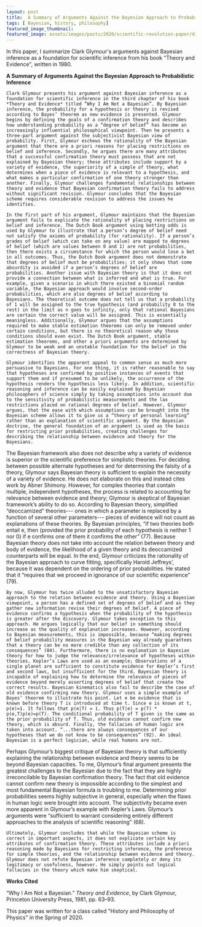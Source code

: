 ```yaml
---
layout: post
title:  A Summary of Arguments Against the Bayesian Approach to Probabilistic Inference
tags: [ Bayesian, history, philosophy]
featured_image_thumbnail:
featured_image: assets/images/posts/2020/scientific-revolution-paper/dice.png
---
```


In this paper, I summarize Clark Glymour's arguments against Bayesian inference as a foundation for scientific inference from his book "Theory and Evidence", written in 1980.

**A Summary of Arguments Against the Bayesian Approach to Probabilistic Inference**

	Clark Glymour presents his argument against Bayesian inference as a foundation for scientific inference in the third chapter of his book *Theory and Evidence* titled “Why I Am Not a Bayesian”. By Bayesian inference, the probability for a hypothesis or theory is revised according to Bayes’ theorem as new evidence is presented. Glymour begins by defining the goals of a confirmation theory and describes how understanding probability as a “degree of belief” has become an increasingly influential philosophical viewpoint. Then he presents a three-part argument against the subjectivist Bayesian view of probability. First, Glymour eschews the rationality of the Bayesian argument that there are a priori reasons for placing restrictions on belief and inference. Secondly, he argues there are many attributes that a successful confirmation theory must possess that are not explained by Bayesian theory; these attributes include support by a variety of evidence, the superiority of a simple of theory, what determines when a piece of evidence is relevant to a hypothesis, and what makes a particular confirmation of one theory stronger than another. Finally, Glymour challenges fundamental relationships between theory and evidence that Bayesian confirmation theory fails to address without significant revision. Glymour concludes that the Bayesian scheme requires considerable revision to address the issues he identifies.
	
	In the first part of his argument, Glymour maintains that the Bayesian argument fails to explicate the rationality of placing restrictions on belief and inference. The Dutch Book argument using betting odds is used by Glymour to illustrate that a person’s degree of belief need not satisfy the axioms of probability (for rationality). If a person’s grades of belief (which can take on any value) are mapped to degrees of belief (which are values between 0 and 1) are not probabilities, then there exists a circumstance for which the person would lose a bet in all outcomes. Thus, the Dutch Book argument does not demonstrate that degrees of belief must be probabilities; it only shows that some absurdity is avoided if a person’s degrees of belief are probabilities. Another issue with Bayesian theory is that it does not provide a connection between what is inferred and what is true. For example, given a scenario in which there existed a binomial random variable, the Bayesian approach would involve second-order probabilities, which are also degrees of belief according to Bayesians. The theoretical outcome does not tell us that a probability of 1 will be assigned to the true hypothesis (and probability 0 to the rest) in the limit as n goes to infinity, only that rational Bayesians are certain the correct value will be assigned. This is essentially meaningless. Additionally, Glymour argues that the assumptions required to make stable estimation theorems can only be removed under certain conditions, but there is no theoretical reason why those conditions should even exist. The Dutch Book argument, stable estimation theorems, and other a priori arguments are determined by Glymour to be weak and an unstable foundation for the belief in the correctness of Bayesian theory.
	
	Glymour identifies the apparent appeal to common sense as much more persuasive to Bayesians. For one thing, it is rather reasonable to say that hypotheses are confirmed by positive instances of events that support them and if presumed to be unlikely, the occurrence of the hypothesis renders the hypothesis less likely. In addition, scientific reasoning and inference can be easily explained by Bayesian philosophers of science simply by taking assumptions into account due to the sensitivity of probabilistic measurements and the lax restrictions placed on rational degrees of belief. However, Glymour argues, that the ease with which assumptions can be brought into the Bayesian scheme allows it to give us a “theory of personal learning” rather than an explanation of scientific argument. By the Bayesian doctrine, the general foundation of an argument is used as the basis for restricting prior probabilities, creating challenges for describing the relationship between evidence and theory for the Bayesians.
The Bayesian framework also does not describe why a variety of evidence is superior or the scientific preference for simplistic theories. For deciding between possible alternate hypotheses and for determining the falsity of a theory, Glymour says Bayesian theory is sufficient to explain the necessity of a variety of evidence. He does not elaborate on this and instead cites work by Abner Shimony. However, for complex theories that contain multiple, independent hypotheses, the process is related to accounting for relevance between evidence and theory; Glymour is skeptical of Bayesian framework’s ability to do so. According to Bayesian theory, simplified “deoccamized” theories--- ones in which a parameter is replaced by a function of several other parameters--- pieces of evidence will not count as explanations of these theories. By Bayesian principles, “if two theories both entail e, then (provided the prior probability of each hypothesis is neither 1 nor 0) if e confirms one of them it confirms the other” (77). Because Bayesian theory does not take into account the relation between theory and body of evidence, the likelihood of a given theory and its deoccamized counterparts will be equal. In the end, Glymour criticizes the rationality of the Bayesian approach to curve fitting, specifically Harold Jeffreys’, because it was dependent on the ordering of prior probabilities. He stated that it “requires that we proceed in ignorance of our scientific experience” (79).
	
	By now, Glymour has twice alluded to the unsatisfactory Bayesian approach to the relation between evidence and theory. Using a Bayesian viewpoint, a person has a defined set of degrees of belief and as they gather new information revise their degrees of belief. A piece of evidence confirms a hypothesis when the probability of the hypothesis is greater after the discovery. Glymour takes exception to this approach. He argues logically that our belief in something should increase as the quality of explanation increases. However, according to Bayesian measurements, this is impossible, because “making degrees of belief probability measures in the Bayesian way already guarantees that a theory can be no more credible than any collection of its consequences” (84). Furthermore, there is no explanation in Bayesian theory for how to judge the relevance/irrelevance of hypotheses within theories. Kepler’s Laws are used as an example; Observations of a single planet are sufficient to constitute evidence for Kepler’s first and second laws, but insufficient for the third. Bayesian theory is incapable of explaining how to determine the relevance of pieces of evidence beyond merely asserting degrees of belief that create the correct results. Bayesian kinematics also fail to describe the case of old evidence confirming new theory. Glymour uses a simple example of Bayes’ theorem to illustrate his point. Let e be evidence that is known before theory T is introduced at time t. Since e is known at t, p(e)=1. It follows that p(e|T) = 1. Thus p(T|e) = p(T) * p(e,T)p(e)=p(T). The conditional probability of T given is the same as the prior probability of T. Thus, old evidence cannot confirm new theory, which is absurd. Finally, the fallacies of human logic are taken into account. “...there are always consequences of our hypotheses that we do not know to be consequences” (92). An ideal Bayesian is a perfect logician, while real humans are not.
Perhaps Glymour’s biggest critique of Bayesian theory is that sufficiently explaining the relationship between evidence and theory seems to be beyond Bayesian capacities. To me, Glymour’s final argument presents the greatest challenges to the Bayesian due to the fact that they are highly irreconcilable by Bayesian confirmation theory. The fact that old evidence cannot confirm new theory is impossible according to the simplest and most fundamental Bayesian formula is troubling to me. Determining prior probabilities seems highly subjective in general, especially when the flaws in human logic were brought into account. The subjectivity became even more apparent in Glymour’s example with Kepler’s Laws. Glymour’s arguments were “sufficient to warrant considering entirely different approaches to the analysis of scientific reasoning” (68).
	
	Ultimately, Glymour concludes that while the Bayesian scheme is correct in important aspects, it does not explicate certain key attributes of confirmation theory. These attributes include a priori reasoning made by Bayesians for restricting inference, the preference for simple theories, and the relationship between evidence and theory. Glymour does not refute Bayesian inference completely or deny its legitimacy or usefulness, however. He simply points out logical fallacies in the theory which make him skeptical.

**Works Cited**

“Why I Am Not a Bayesian.” *Theory and Evidence*, by Clark Glymour, Princeton University Press, 1981, pp. 63–93.

This paper was written for a class called "History and Philosophy of Physics" in the Spring of 2020.

